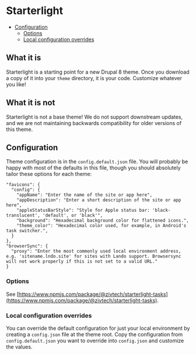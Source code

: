 # Starterlight

- [Configuration](#configuration)
   - [Options](#options)
   - [Local configuration overrides](#local-configuration-overrides)

## What it is
Starterlight is a starting point for a new Drupal 8 theme. Once you download a copy of it into your `theme` directory, it is your code. Customize whatever you like!

## What it is not
Starterlight is not a base theme! We do not support downstream updates, and we are not maintaining backwards compatibility for older versions of this theme.

## Configuration
Theme configuration is in the `config.default.json` file. You will probably be happy with most of the defaults in this file, though you should absolutely tailor these options for each theme:

```
"favicons": {
  "config": {
    "appName": "Enter the name of the site or app here",
    "appDescription": "Enter a short description of the site or app here",
    "appleStatusBarStyle": "Style for Apple status bar: 'black-translucent', 'default', or 'black'",
    "background": "Hexadecimal background color for flattened icons.",
    "theme_color": "Hexadecimal color used, for example, in Android's task switcher.",
  }
},
"browserSync": {
  "proxy": "Enter the most commonly used local environment address, e.g. 'sitename.lndo.site' for sites with Lando support. Browsersync will not work properly if this is not set to a valid URL."
}
```

### Options
See [https://www.npmjs.com/package/@zivtech/starterlight-tasks](https://www.npmjs.com/package/@zivtech/starterlight-tasks).

### Local configuration overrides
You can override the default configuration for just your local environment by creating a `config.json` file at the theme root. Copy the configuration from `config.default.json` you want to override into `config.json` and customize the values.

